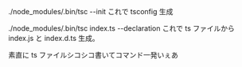 ./node_modules/.bin/tsc --init
これで tsconfig 生成

./node_modules/.bin/tsc index.ts --declaration
これで ts ファイルから index.js と index.d.ts 生成。

素直に ts ファイルシコシコ書いてコマンド一発いぇあ
